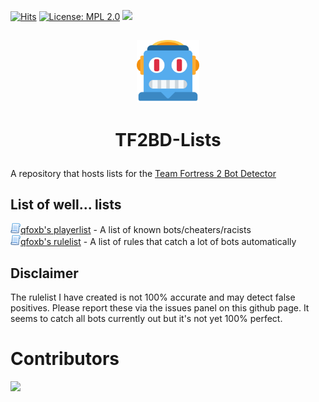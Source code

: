 [![Hits](https://hits.seeyoufarm.com/api/count/incr/badge.svg?url=https%3A%2F%2Fgithub.com%2Fqfoxb%2Ftf2bd-lists&count_bg=%2379C83D&title_bg=%23555555&icon=&icon_color=%23E7E7E7&title=hits&edge_flat=false)](https://hits.seeyoufarm.com) [![License: MPL 2.0](https://img.shields.io/badge/License-MPL_2.0-brightgreen.svg)](https://opensource.org/licenses/MPL-2.0) <a href="https://github.com/qfoxb/tf2bd-lists/graphs/contributors" alt="Contributors"><img src="https://img.shields.io/github/contributors/qfoxb/tf2bd-lists"/></a>
## 
<p align="center">  <a href="https://github.com/qfoxb/tf2bd-lists">
    <img src="https://github.com/qfoxb/tf2bd-lists/raw/main/assets/img/robot-face_1f916.png" alt="Logo" width="100" height="100">
  </a>     
  
# <p align="center">TF2BD-Lists

A repository that hosts lists for the [Team Fortress 2 Bot Detector](https://botdetector.tf)

## List of well... lists
![script](./assets/img/script.png)[qfoxb's playerlist](https://github.com/qfoxb/tf2bd-lists/raw/main/playerlist.qfoxb.json) - A list of known bots/cheaters/racists   
![script](./assets/img/script.png)[qfoxb's rulelist](https://raw.githubusercontent.com/qfoxb/tf2bd-lists/main/rules.qfoxb.json) - A list of rules that catch a lot of bots automatically   
## Disclaimer
The rulelist I have created is not 100% accurate and may detect false positives. Please report these via the issues panel on this github page. It seems to catch all bots currently out but it's not yet 100% perfect.
# Contributors
<a href="https://github.com/qfoxb/tf2bd-lists/graphs/contributors">
  <img src="https://contrib.rocks/image?repo=qfoxb/tf2bd-lists" />
</a>
